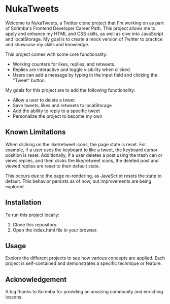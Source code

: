 # NukaTweets

Welcome to NukaTweets, a Twitter clone project that I'm working on as part of Scrimba's Frontend Developer Career Path. This project allows me to apply and enhance my HTML and CSS skills, as well as dive into JavaScript and localStorage. My goal is to create a mock version of Twitter to practice and showcase my skills and knowledge.

This project comes with some core functionality:
- Working counters for likes, replies, and retweets.
- Replies are interactive and toggle visibility when clicked.
- Users can add a message by typing in the input field and clicking the "Tweet" button.

My goals for this project are to add the following functionality:
- Allow a user to delete a tweet
- Save tweets, likes and retweets to localStorage
- Add the ability to reply to a specific tweet
- Personalize the project to become my own

## Known Limitations
When clicking on the like/retweet icons, the page state is reset. For example, if a user uses the keyboard to like a tweet, the keyboard cursor position is reset. Additionally, if a user deletes a post using the trash can or views replies, and then clicks the like/retweet icons, the deleted post and viewed replies are reset to their default state.

This occurs due to the page re-rendering, as JavaScript resets the state to default. This behavior persists as of now, but improvements are being explored.

## Installation
To run this project locally:

1. Clone this repository.
2. Open the index.html file in your browser.

## Usage
Explore the different projects to see how various concepts are applied. Each project is self-contained and demonstrates a specific technique or feature.

## Acknowledgement
A big thanks to Scrimba for providing an amazing community and enriching lessons.